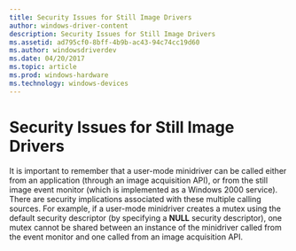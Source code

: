 ```yaml
---
title: Security Issues for Still Image Drivers
author: windows-driver-content
description: Security Issues for Still Image Drivers
ms.assetid: ad795cf0-8bff-4b9b-ac43-94c74cc19d60
ms.author: windowsdriverdev
ms.date: 04/20/2017
ms.topic: article
ms.prod: windows-hardware
ms.technology: windows-devices
---
```


# Security Issues for Still Image Drivers





It is important to remember that a user-mode minidriver can be called either from an application (through an image acquisition API), or from the still image event monitor (which is implemented as a Windows 2000 service). There are security implications associated with these multiple calling sources. For example, if a user-mode minidriver creates a mutex using the default security descriptor (by specifying a **NULL** security descriptor), one mutex cannot be shared between an instance of the minidriver called from the event monitor and one called from an image acquisition API.

 

 




